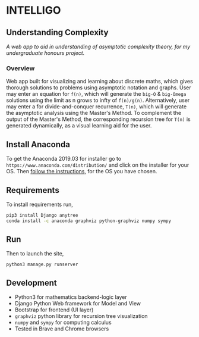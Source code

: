 # INTELLIGO

## Understanding Complexity

_A web app to aid in understanding of asymptotic complexity theory, for my undergraduate honours project._

### Overview
Web app built for visualizing and learning about discrete maths, which gives thorough solutions to problems using asymptotic notation and graphs.
User may enter an equation for `f(n)`, which will generate the `big-O` & `big-Omega` solutions using the limit as n grows to infty of `f(n)/g(n)`.
Alternatively, user may enter a for divide-and-conquer recurrence, `T(n)`, which will generate the asymptotic analysis using the Master's Method.
To complement the output of the Master's Method, the corresponding recursion tree for `T(n)` is generated dynamically, as a visual learning aid for the user.

## Install Anaconda

To get the Anaconda 2019.03 for installer go to `https://www.anaconda.com/distribution/` and click on the installer for your OS.
Then [follow the instructions](https://docs.anaconda.com/anaconda/install/), for the OS you have chosen.

## Requirements

To install requirements run,

```bash
pip3 install Django anytree
conda install -c anaconda graphviz python-graphviz numpy sympy
```

## Run

Then to launch the site,

`python3 manage.py runserver`

## Development

- Python3 for mathematics backend-logic layer
- Django Python Web framework for Model and View
- Bootstrap for frontend (UI layer)
- `graphviz` python library for recursion tree visualization
- `numpy` and `sympy` for computing calculus
- Tested in Brave and Chrome browsers
